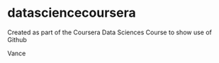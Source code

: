 # datasciencecoursera
Created as part of the Coursera Data Sciences Course to show use of Github

Vance

